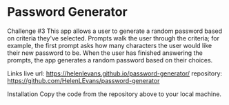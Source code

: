 # Password Generator

Challenge #3
This app allows a user to generate a random password based on criteria they've selected. Prompts walk the user through the criteria; for example, the first prompt asks how many characters the user would like their new password to be. When the user has finished answering the prompts, the app generates a random password based on their choices.

Links
live url: https://helenlevans.github.io/password-generator/
repository: https://github.com/HelenLEvans/password-generator

Installation
Copy the code from the repository above to your local machine.
